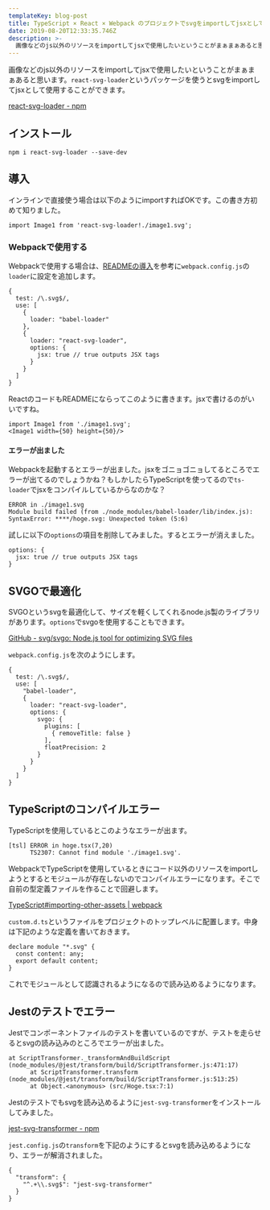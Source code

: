 ```yaml
---
templateKey: blog-post
title: TypeScript × React × Webpack のプロジェクトでsvgをimportしてjsxとして使用する
date: 2019-08-20T12:33:35.746Z
description: >-
  画像などのjs以外のリソースをimportしてjsxで使用したいということがまぁまぁあると思います。`react-svg-loader`というパッケージを使うとsvgをimportしてjsxとして使用することができます。
---
```

画像などのjs以外のリソースをimportしてjsxで使用したいということがまぁまぁあると思います。`react-svg-loader`というパッケージを使うとsvgをimportしてjsxとして使用することができます。

[react-svg-loader - npm](https://www.npmjs.com/package/react-svg-loader)

## インストール

```
npm i react-svg-loader --save-dev
```

## 導入

インラインで直接使う場合は以下のようにimportすればOKです。この書き方初めて知りました。

```
import Image1 from 'react-svg-loader!./image1.svg';
```

### Webpackで使用する

Webpackで使用する場合は、[READMEの導入](https://www.npmjs.com/package/react-svg-loader#loader-output)を参考に`webpack.config.js`の`loader`に設定を追加します。

```
{
  test: /\.svg$/,
  use: [
    {
      loader: "babel-loader"
    },
    {
      loader: "react-svg-loader",
      options: {
        jsx: true // true outputs JSX tags
      }
    }
  ]
}
```

ReactのコードもREADMEにならってこのように書きます。jsxで書けるのがいいですね。

```
import Image1 from './image1.svg';
<Image1 width={50} height={50}/>
```

#### エラーが出ました

Webpackを起動するとエラーが出ました。jsxをゴニョゴニョしてるところでエラーが出てるのでしょうかね？もしかしたらTypeScriptを使ってるので`ts-loader`でjsxをコンパイルしているからなのかな？

```
ERROR in ./image1.svg
Module build failed (from ./node_modules/babel-loader/lib/index.js):
SyntaxError: ****/hoge.svg: Unexpected token (5:6)
```

試しに以下の`options`の項目を削除してみました。するとエラーが消えました。

```
options: {
  jsx: true // true outputs JSX tags
}
```

## SVGOで最適化

SVGOというsvgを最適化して、サイズを軽くしてくれるnode.js製のライブラリがあります。`options`でsvgoを使用することもできます。

[GitHub - svg/svgo: Node.js tool for optimizing SVG files](https://github.com/svg/svgo)

`webpack.config.js`を次のようにします。

```
{
  test: /\.svg$/,
  use: [
    "babel-loader",
    {
      loader: "react-svg-loader",
      options: {
        svgo: {
          plugins: [
            { removeTitle: false }
          ],
          floatPrecision: 2
        }
      }
    }
  ]
}
```

## TypeScriptのコンパイルエラー

TypeScriptを使用しているとこのようなエラーが出ます。

```
[tsl] ERROR in hoge.tsx(7,20)
      TS2307: Cannot find module './image1.svg'.
```

WebpackでTypeScriptを使用しているときにコード以外のリソースをimportしようとするとモジュールが存在しないのでコンパイルエラーになります。そこで自前の型定義ファイルを作ることで回避します。


[TypeScript#importing-other-assets \| webpack](https://webpack.js.org/guides/typescript/#importing-other-assets)

`custom.d.ts`というファイルをプロジェクトのトップレベルに配置します。中身は下記のような定義を書いておきます。

```
declare module "*.svg" {
  const content: any;
  export default content;
}
```

これでモジュールとして認識されるようになるので読み込めるようになります。

## Jestのテストでエラー

Jestでコンポーネントファイルのテストを書いているのですが、テストを走らせるとsvgの読み込みのところでエラーが出ました。

```
at ScriptTransformer._transformAndBuildScript (node_modules/@jest/transform/build/ScriptTransformer.js:471:17)
      at ScriptTransformer.transform (node_modules/@jest/transform/build/ScriptTransformer.js:513:25)
      at Object.<anonymous> (src/Hoge.tsx:7:1)
```

Jestのテストでもsvgを読み込めるように`jest-svg-transformer`をインストールしてみました。

[jest-svg-transformer - npm](https://www.npmjs.com/package/jest-svg-transformer)

`jest.config.js`の`transform`を下記のようにするとsvgを読み込めるようになり、エラーが解消されました。

```
{
  "transform": {
    "^.+\\.svg$": "jest-svg-transformer"
  }
}
```
